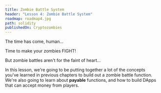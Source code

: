 ```yaml
---
title: Zombie Battle System
header: "Lesson 4: Zombie Battle System"
roadmap: roadmap4.jpg
path: solidity
publishedOn: Cryptozombies
---
```


The time has come, human...

Time to make your zombies FIGHT!

But zombie battles aren't for the faint of heart...

In this lesson, we're going to be putting together a lot of the concepts you've learned in previous chapters to build out a zombie battle function. We're also going to learn about **payable** functions, and how to build DApps that can accept money from players.

